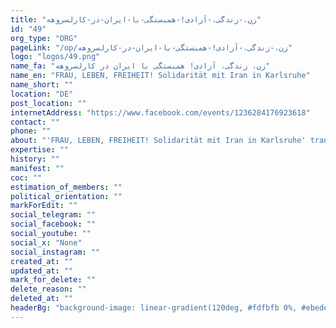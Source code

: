 ```yaml
---
title: "زن،-زندگی،-آزادی!-همبستگی-با-ایران-در-کارلسروهه"
id: "49"
org_type: "ORG"
pageLink: "/op/زن،-زندگی،-آزادی!-همبستگی-با-ایران-در-کارلسروهه"
logo: "logos/49.png"
name_fa: "زن، زندگی، آزادی! همبستگی با ایران در کارلسروهه"
name_en: "FRAU, LEBEN, FREIHEIT! Solidarität mit Iran in Karlsruhe"
name_short: ""
location: "DE"
post_location: ""
internetAddress: "https://www.facebook.com/events/1236284176923618"
contact: ""
phone: ""
about: "'FRAU, LEBEN, FREIHEIT! Solidarität mit Iran in Karlsruhe' translates to 'WOMAN, LIFE, FREEDOM! Solidarity with Iran in Karlsruhe.' This phrase represents a powerful slogan and rallying cry associated with the ongoing protests and movement for women's rights and freedom in Iran. In Karlsruhe, it means events, demonstrations, or initiatives organized to show solidarity with the Iranian people fighting against oppression and demanding a more democratic and just society."
expertise: ""
history: ""
manifest: ""
coc: ""
estimation_of_members: ""
political_orientation: ""
markForEdit: ""
social_telegram: ""
social_facebook: ""
social_youtube: ""
social_x: "None"
social_instagram: ""
created_at: ""
updated_at: ""
mark_for_delete: ""
delete_reason: ""
deleted_at: ""
headerBg: "background-image: linear-gradient(120deg, #fdfbfb 0%, #ebedee 100%);"
---
```


